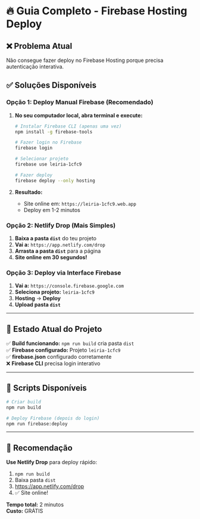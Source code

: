 # 🔥 Guia Completo - Firebase Hosting Deploy

## ❌ Problema Atual

Não consegue fazer deploy no Firebase Hosting porque precisa autenticação interativa.

## ✅ Soluções Disponíveis

### **Opção 1: Deploy Manual Firebase (Recomendado)**

1. **No seu computador local, abra terminal e execute:**

   ```bash
   # Instalar Firebase CLI (apenas uma vez)
   npm install -g firebase-tools

   # Fazer login no Firebase
   firebase login

   # Selecionar projeto
   firebase use leiria-1cfc9

   # Fazer deploy
   firebase deploy --only hosting
   ```

2. **Resultado:**
   - Site online em: `https://leiria-1cfc9.web.app`
   - Deploy em 1-2 minutos

### **Opção 2: Netlify Drop (Mais Simples)**

1. **Baixa a pasta `dist`** do teu projeto
2. **Vai a:** `https://app.netlify.com/drop`
3. **Arrasta a pasta `dist`** para a página
4. **Site online em 30 segundos!**

### **Opção 3: Deploy via Interface Firebase**

1. **Vai a:** `https://console.firebase.google.com`
2. **Seleciona projeto:** `leiria-1cfc9`
3. **Hosting** → **Deploy**
4. **Upload pasta `dist`**

---

## 🔧 Estado Atual do Projeto

✅ **Build funcionando:** `npm run build` cria pasta `dist`  
✅ **Firebase configurado:** Projeto `leiria-1cfc9`  
✅ **firebase.json** configurado corretamente  
❌ **Firebase CLI** precisa login interativo

---

## 📱 Scripts Disponíveis

```bash
# Criar build
npm run build

# Deploy Firebase (depois do login)
npm run firebase:deploy
```

---

## 🎯 Recomendação

**Use Netlify Drop** para deploy rápido:

1. `npm run build`
2. Baixa pasta `dist`
3. https://app.netlify.com/drop
4. ✅ Site online!

**Tempo total:** 2 minutos  
**Custo:** GRÁTIS
